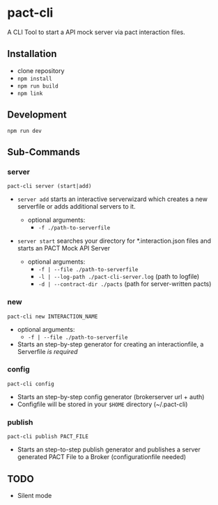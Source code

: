 # pact-cli

A CLI Tool to start a API mock server via pact interaction files.  

## Installation 
- clone repository
- `npm install`
- `npm run build`
- `npm link`

## Development
`npm run dev`

## Sub-Commands

### server
```pact-cli server (start|add)```

- `server add` starts an interactive serverwizard which creates a new serverfile or adds additional servers to it.
  - optional arguments: 
    - `-f ./path-to-serverfile`

- `server start` searches your directory for *.interaction.json files and starts an PACT Mock API Server
  - optional arguments: 
    - `-f | --file ./path-to-serverfile`
    - `-l | --log-path ./pact-cli-server.log` (path to logfile)
    - `-d | --contract-dir ./pacts` (path for server-written pacts)

### new
```pact-cli new INTERACTION_NAME ```
 - optional arguments: 
    - `-f | --file ./path-to-serverfile`
 - Starts an step-by-step generator for creating an interactionfile, a Serverfile *is required*

### config
```pact-cli config```
- Starts an step-by-step config generator (brokerserver url + auth)
- Configfile will be stored in your `$HOME` directory (~/.pact-cli)

### publish
```pact-cli publish PACT_FILE```
- Starts an step-to-step publish generator and publishes a server generated PACT File to a Broker (configurationfile needed)

## TODO
 - Silent mode
